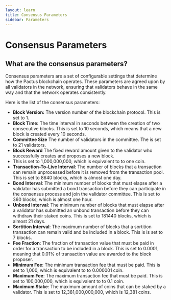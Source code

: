 ```yaml
---
layout: learn
title: Consensus Parameters
sidebar: Parameters
---
```


# Consensus Parameters

## What are the consensus parameters?

Consensus parameters are a set of configurable settings that determine how the Pactus blockchain operates.
These parameters are agreed upon by all validators in the network,
ensuring that validators behave in the same way and that the network operates consistently.

Here is the list of the consensus parameters:

- **Block Version:** The version number of the blockchain protocol.
  This is set to 1.
- **Block Time:** The time interval in seconds between the creation of two consecutive blocks.
  This is set to 10 seconds, which means that a new block is created every 10 seconds.
- **Committee Size** The number of validators in the committee.
  The is set to 21 validators.
- **Block Reward** The fixed reward amount given to the validator who successfully creates and proposes a new block.
- This is set to 1,000,000,000, which is equivalent to to one coin.
- **Transaction-To-Live Interval**: The number of blocks that a transaction can remain unprocessed before
  it is removed from the transaction pool.
  This is set to 8640 blocks, which is almost one day.
- **Bond Interval**: The minimum number of blocks that must elapse after a validator has submitted a bond transaction
  before they can participate in the consensus process and join the validator committee.
  This is set to 360 blocks, which is almost one hour.
- **Unbond Interval**: The minimum number of blocks that must elapse after a validator has submitted
  an unbond transaction before
  they can withdraw their staked coins.
  This is set to 181440 blocks, which is almost 21 days.
- **Sortition Interval**: The maximum number of blocks that a sortition transaction can remain valid and be included
  in a block.
  This is is set to 7 blocks.
- **Fee Fraction**: The fraction of transaction value that must be paid in order for a transaction to be included in a block.
  This is set to 0.0001, meaning that 0.01% of transaction value are awarded to the block proposer.
- **Minimum Fee**: The minimum transaction fee that must be paid.
  This is set to 1,000, which is equivalent to to 0.000001 coin.
- **Maximum Fee**: The maximum transaction fee that must be paid.
  This is set to 100,000,000, which is equivalent to to 0.1 coin.
- **Maximum Stake**: The maximum amount of coins that can be staked by a validator.
  This is set to 12,381,000,000,000, which is 12,381 coins.
